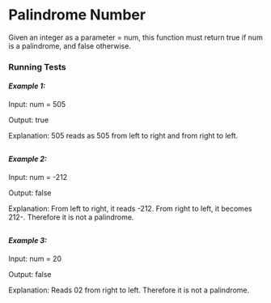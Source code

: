 
# Palindrome Number

Given an integer as a parameter = num, this function must return true if num is a palindrome, and false otherwise.




### Running Tests

#### ***Example 1:***

Input: num = 505

Output: true

Explanation: 505 reads as 505 from left to right and from right to left.
##
#### ***Example 2:***

Input: num = -212

Output: false

Explanation: From left to right, it reads -212. From right to left, it becomes 212-.
Therefore it is not a palindrome.
##
#### ***Example 3:***

Input: num = 20

Output: false

Explanation: Reads 02 from right to left. Therefore it is not a palindrome.
